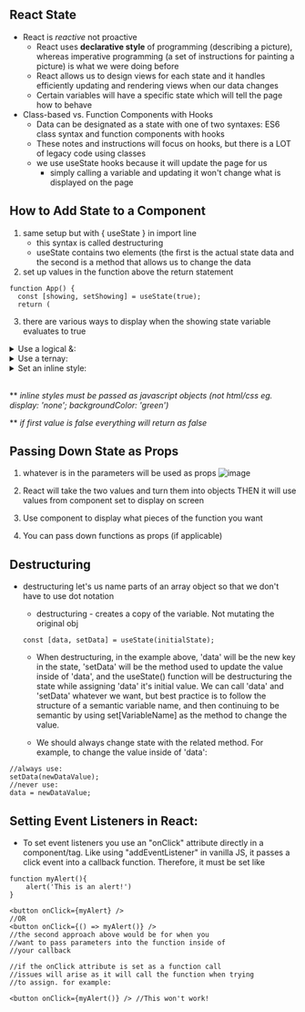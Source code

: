 ## **React State**

- React is *reactive* not proactive
    - React uses **declarative style** of programming (describing a picture), whereas imperative programming (a set of instructions for painting a picture) is what we were doing before
    - React allows us to design views for each state and it handles efficiently updating and rendering views when our data changes
    - Certain variables will have a specific state which will tell the page how to behave
- Class-based vs. Function Components with Hooks
    - Data can be designated as a state with one of two syntaxes: ES6 class syntax and function components with hooks
    - These notes and instructions will focus on hooks, but there is a LOT of legacy code using classes
    - we use useState hooks because it will update the page for us
        - simply calling a variable and updating it won't change what is displayed on the page

## **How to Add State to a Component**

1. same setup but with  { useState } in import line
    - this syntax is called destructuring
    - useState contains two elements (the first is the actual state data and the second is a method that allows us to change the data
2. set up values in the function above the return statement
```
function App() {
  const [showing, setShowing] = useState(true);
  return (
```
3. there are various ways to display when the showing state variable evaluates to true

<details>
<summary>Use a logical &:</summary>

```
return (
  <main>
    {showing && <p>Can you see me now?</p>}
    <button onClick={() => setShowing(!showing)}>Toggle State</button>
  </main>
);
```
</details>

<details>
<summary>Use a ternay:</summary>

```
return <main>{showing ? <p>Can you see me now?</p> : null}</main>;
```
</details>

<details>

<summary>Set an inline style:</summary>

```
return (
  <main>
    <p style={{ showing ? display: 'none' : ''}}>Can you see me now?</p>
  </main>
)
```
</details>
<br>

** *inline styles must be passed as javascript objects (not html/css eg. display: 'none'; backgroundColor: 'green')*

** *if first value is false everything will return as false*

<section>

## **Passing Down State as Props**
1. whatever is in the parameters will be used as props
![image](https://user-images.githubusercontent.com/71715721/104231170-89a45d80-541c-11eb-85ea-6cf1b6af8d0f.png)
2. React will take the two values and turn them into objects THEN it will use values from component set to display on screen

3. Use component to display what pieces of the function you want

4. You can pass down functions as props (if applicable)

## **Destructuring**

- destructuring let's us name parts of an array object so that we don't have to use dot notation
  - destructuring - creates a copy of the variable. Not mutating the original obj

  ```
  const [data, setData] = useState(initialState);
  ```
  - When destructuring, in the example above, 'data' will be the new key in the state, 'setData' will be the method used to update the value inside of 'data', and the useState() function will be destructuring the state while assigning 'data' it's initial value. We can call 'data' and 'setData' whatever we want, but best practice is to follow the structure of a semantic variable name, and then continuing to be semantic by using set[VariableName] as the method to change the value.

  - We should always change state with the related method. For example, to change the value inside of 'data':

```
//always use:
setData(newDataValue);
//never use:
data = newDataValue;
```

## **Setting Event Listeners in React:**
- To set event listeners you use an "onClick" attribute directly in a component/tag. Like using "addEventListener" in vanilla JS, it passes a click event into a callback function. Therefore, it must be set like

```
function myAlert(){
	alert('This is an alert!')
}

<button onClick={myAlert} />
//OR
<button onClick={() => myAlert()} />
//the second approach above would be for when you
//want to pass parameters into the function inside of
//your callback

//if the onClick attribute is set as a function call
//issues will arise as it will call the function when trying
//to assign. for example:

<button onClick={myAlert()} /> //This won't work!
```